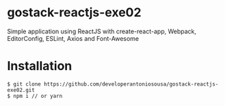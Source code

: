 # gostack-reactjs-exe02

Simple application using ReactJS with create-react-app, Webpack, EditorConfig, ESLint, Axios and Font-Awesome

# Installation

```
$ git clone https://github.com/developerantoniosousa/gostack-reactjs-exe02.git
$ npm i // or yarn
```

